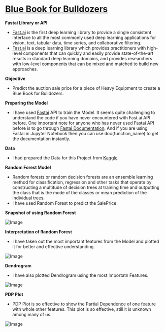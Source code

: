 # [**Blue Book for Bulldozers**](https://www.kaggle.com/c/bluebook-for-bulldozers/overview)

**Fastai Library or API**
- [Fast.ai](https://www.fast.ai/about/) is the first deep learning library to provide a single consistent interface to all the most commonly used deep learning applications for vision, text, tabular data, time series, and collaborative filtering.
- [Fast.ai](https://www.fast.ai/about/) is a deep learning library which provides practitioners with high-level components that can quickly and easily provide state-of-the-art results in standard deep learning domains, and provides researchers with low-level components that can be mixed and matched to build new approaches.

**Objective**
- Predict the auction sale price for a piece of Heavy Equipment to create a Blue Book for Bulldozers.

**Preparing the Model**
- I have used [Fastai](https://www.fast.ai/about/) API to train the Model. It seems quite challenging to understand the code if you have never encountered with Fast.ai API before.
One important note for anyone who has never used Fastai API before is to go through [Fastai Documentation](https://docs.fast.ai/). And if you are using Fastai in Jupyter Notebook then you can use doc(function_name) to get the documentation instantly.

**Data**
- I had prepared the Data for this Project from [Kaggle](https://www.kaggle.com/c/bluebook-for-bulldozers/data)

**Random Forest Model**
- Random forests or random decision forests are an ensemble learning method for classification, regression and other tasks that operate by constructing a multitude of decision trees at training time and outputting the class that is the mode of the classes or mean prediction of the individual trees.
- I have used Random Forest to predict the SalePrice.

**Snapshot of using Random Forest**

![Image](https://res.cloudinary.com/dge89aqpc/image/upload/v1596540051/Rm_hpzj9r.png)

**Interpretation of Random Forest**
- I have taken out the most important features from the Model and plotted it for better and effective understanding.

![Image](https://res.cloudinary.com/dge89aqpc/image/upload/v1596540324/Fea_d8uimx.png)

**Dendrogram**
- I have also plotted Dendrogram using the most Importatn Features.

![Image](https://res.cloudinary.com/dge89aqpc/image/upload/v1596540553/Den_lcq4et.png)

**PDP Plot**
- PDP Plot is so effective to show the Partial Dependence of one feature with whole other features. This plot is so effective, still it is unknown among many of us.

![Image](https://res.cloudinary.com/dge89aqpc/image/upload/v1596540819/PDP_bw0cho.png)
